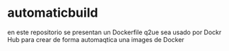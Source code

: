 # automaticbuild
en este repositorio se presentan un Dockerfile q2ue sea usado por Dockr Hub para crear de forma automaqtica una images de Docker
